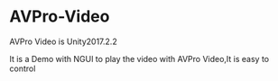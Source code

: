 # AVPro-Video
AVPro Video is Unity2017.2.2

It is a Demo with NGUI to play the video with AVPro Video,It is easy to control 
